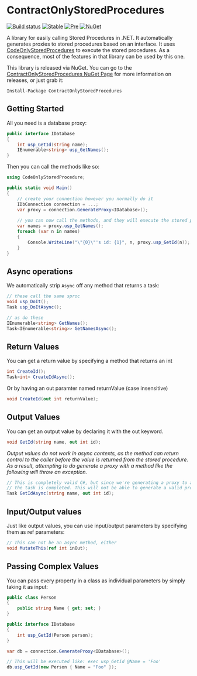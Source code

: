 # ContractOnlyStoredProcedures
[![Build status](https://ci.appveyor.com/api/projects/status/yp49ar9h9c2kgqn1/branch/master?svg=true)](https://ci.appveyor.com/project/abe545/contractonlystoredprocedures/branch/master)
[![Stable](https://img.shields.io/nuget/v/ContractOnlyStoredProcedures.svg)](https://www.nuget.org/packages/ContractOnlyStoredProcedures/)
[![Pre](https://img.shields.io/nuget/vpre/ContractOnlyStoredProcedures.svg)](https://www.nuget.org/packages/ContractOnlyStoredProcedures/)
[![NuGet](https://img.shields.io/nuget/dt/ContractOnlyStoredProcedures.svg)](https://www.nuget.org/packages/ContractOnlyStoredProcedures/)

A library for easily calling Stored Procedures in .NET. It automatically generates proxies to stored procedures based on an interface. It uses
[CodeOnlyStoredProcedures](//github.com/abe545/CodeOnlyStoredProcedures) to execute the stored procedures. As a consequence, most of the
features in that library can be used by this one.

This library is released via NuGet. You can go to the [ContractOnlyStoredProcedures NuGet Page](https://www.nuget.org/packages/ContractOnlyStoredProcedures) for more information on releases, or just grab it:

```
Install-Package ContractOnlyStoredProcedures
```

## Getting Started
All you need is a database proxy:
```cs
public interface IDatabase
{
    int usp_GetId(string name);
    IEnumerable<string> usp_GetNames();
}
```

Then you can call the methods like so:
```cs
using CodeOnlyStoredProcedure;

public static void Main()
{
    // create your connection however you normally do it
    IDbConnection connection = ...;
    var proxy = connection.GenerateProxy<IDatabase>();
    
    // you can now call the methods, and they will execute the stored procedures.
    var names = proxy.usp_GetNames();
    foreach (var n in names)
    {
        Console.WriteLine("\"{0}\"'s id: {1}", n, proxy.usp_GetId(n));
    }
}
```

## Async operations
We automatically strip `Async` off any method that returns a task:

```cs
// these call the same sproc
void usp_DoIt();
Task usp_DoItAsync();

// as do these
IEnumerable<string> GetNames();
Task<IEnumerable<string>> GetNamesAsync();
```

## Return Values
You can get a return value by specifying a method that returns an int
```cs
int CreateId();
Task<int> CreateIdAsync();
``` 

Or by having an out paramter named returnValue (case insensitive)
```cs
void CreateId(out int returnValue);
```

## Output Values
You can get an output value by declaring it with the out keyword.
```cs
void GetId(string name, out int id);
```
*Output values do not work in async contexts, as the method can return control to the caller before the value is returned from 
the stored procedure. As a result, attempting to do generate a proxy with a method like the following will throw an exception.*
```cs
// This is completely valid C#, but since we're generating a proxy to a database, we can't actually know what the id is before
// the task is completed. This will not be able to generate a valid proxy, so we won't attempt to.
Task GetIdAsync(string name, out int id);
```

## Input/Output values
Just like output values, you can use input/output parameters by specifying them as ref parameters:
```cs
// This can not be an async method, either
void MutateThis(ref int inOut);
```

## Passing Complex Values
You can pass every property in a class as individual parameters by simply taking it as input:
```cs
public class Person
{
	public string Name { get; set; }
}

public interface IDatabase
{
    int usp_GetId(Person person);
}

var db = connection.GenerateProxy<IDatabase>();

// This will be executed like: exec usp_GetId @Name = 'Foo'
db.usp_GetId(new Person { Name = "Foo" });
```